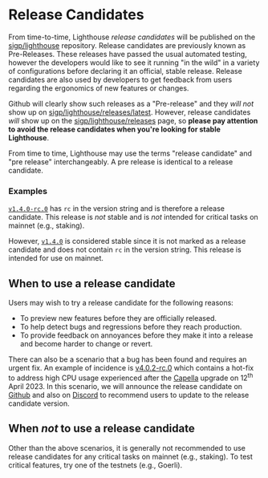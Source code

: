 # Release Candidates

[sigp/lighthouse]: https://github.com/sigp/lighthouse
[sigp/lighthouse/releases/latest]: https://github.com/sigp/lighthouse/releases/latest
[sigp/lighthouse/releases]: https://github.com/sigp/lighthouse/releases
[`v1.4.0-rc.0`]: https://github.com/sigp/lighthouse/releases/tag/v1.4.0-rc.0
[`v1.4.0`]: https://github.com/sigp/lighthouse/releases/tag/v1.4.0

From time-to-time, Lighthouse *release candidates* will be published on the [sigp/lighthouse]
repository. Release candidates are previously known as Pre-Releases. These releases have passed the usual automated testing, however the developers would
like to see it running "in the wild" in a variety of configurations before declaring it an official,
stable release. Release candidates are also used by developers to get feedback from users regarding the
ergonomics of new features or changes.

Github will clearly show such releases as a "Pre-release" and they *will not* show up on
[sigp/lighthouse/releases/latest]. However, release candidates *will* show up on the
[sigp/lighthouse/releases] page, so **please pay attention to avoid the release candidates when
you're looking for stable Lighthouse**.

From time to time, Lighthouse may use the terms "release candidate" and "pre release"
interchangeably. A pre release is identical to a release candidate.

### Examples

[`v1.4.0-rc.0`] has `rc` in the version string and is therefore a release candidate. This release is
*not* stable and is *not* intended for critical tasks on mainnet (e.g., staking).

However, [`v1.4.0`] is considered stable since it is not marked as a release candidate and does not
contain `rc` in the version string. This release is intended for use on mainnet.

## When to use a release candidate

Users may wish to try a release candidate for the following reasons:

- To preview new features before they are officially released.
- To help detect bugs and regressions before they reach production.
- To provide feedback on annoyances before they make it into a release and become harder to change or revert.

There can also be a scenario that a bug has been found and requires an urgent fix. An example of incidence is [v4.0.2-rc.0](https://github.com/sigp/lighthouse/releases/tag/v4.0.2-rc.0) which contains a hot-fix to address high CPU usage experienced after the [Capella](https://ethereum.org/en/history/#capella) upgrade on 12<sup>th</sup> April 2023.  In this scenario, we will announce the release candidate on [Github](https://github.com/sigp/lighthouse/releases) and also on [Discord](https://discord.gg/cyAszAh) to recommend users to update to the release candidate version. 

## When *not* to use a release candidate

Other than the above scenarios, it is generally not recommended to use release candidates for any critical tasks on mainnet (e.g., staking). To test critical features, try one of the testnets (e.g., Goerli).

